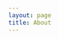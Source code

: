 ```yaml
---
layout: page
title: About
---
```

<html>

<head>
    <style>
        .box1 {
/*            border: 1px solid gray;*/
            position: absolute;
            height: 100px;
            width: 450px;
            font-size: 20px;
            font-weight: 800;
/*            background-color: skyblue;*/


        }

        .minor-font {
            font-size: 14px;
            color: gray;
        }

        .box2 {
            position: relative;
            margin-right: 700px;

        }

        .display {
            background-color: skyblue;
            border: 1px solid gray;
            width: 49px;
            float: right;
        }
    </style>
</head>

<body>
    <h2>Teaching</h2>
    <hr>
    <div class="box1">
        <a href="/projects/Reflection_paper.pdf">Air Force Academy TA Reflectation </a>
        <br>
        <span class="minor-font">June 06 2019, Tech Partnership in Urban schools, DePaul University</span>
    </div>
<!--
    <div class="box2">
        <a href="/Reflectation_paper.pdf">
            <img class="display" src="/PDF_file_icon.svg">
        </a>
        
    </div>
-->
    
</body>

</html>

